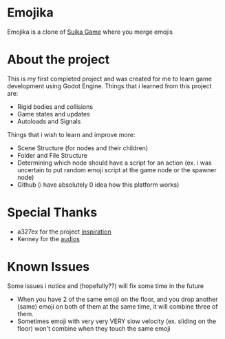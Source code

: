 # Emojika
Emojika is a clone of <a href="https://en.wikipedia.org/wiki/Suika_Game" target="_blank">Suika Game</a> where you merge emojis

# About the project
This is my first completed project and was created for me to learn game development using Godot Engine.
Things that i learned from this project are:
+ Rigid bodies and collisions
+ Game states and updates
+ Autoloads and Signals

Things that i wish to learn and improve more:
+ Scene Structure (for nodes and their children)
+ Folder and File Structure
+ Determining which node should have a script for an action (ex. i was uncertain to put random emoji script at the game node or the spawner node)
+ Github (i have absolutely 0 idea how this platform works)

# Special Thanks
+ a327ex for the project <a href="https://github.com/a327ex/emoji-merge" target="_blank">inspiration</a>
+ Kenney for the <a href="https://www.kenney.nl/assets/category:Audio?sort=update" target="_blank">audios</a>

# Known Issues 
Some issues i notice and (hopefully??) will fix some time in the future
+ When you have 2 of the same emoji on the floor, and you drop another (same) emoji on both of them at the same time, it will combine three of them.
+ Sometimes emoji with very very VERY slow velocity (ex. sliding on the floor) won't combine when they touch the same emoji

